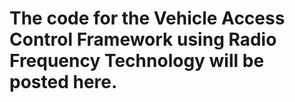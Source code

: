 # The code for the Vehicle Access Control Framework using Radio Frequency Technology will be posted here.
